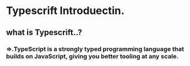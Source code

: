 # Typescrift Introduectin.
## what is Typescrift..?
###  =>.TypeScript is a strongly typed programming language that builds on JavaScript, giving you better tooling at any scale.
 
